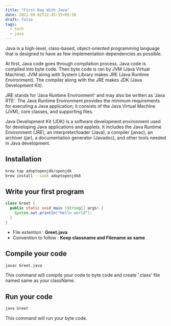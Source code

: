 ```yaml
---
title: "First Day With Java"
date: 2022-09-01T22:45:15+05:30
draft: false
tags:
  - tech
  - java
---
```


Java is a high-level, class-based, object-oriented programming language that is designed to have as few implementation dependencies as possible.

At first, Java code goes through compilation process. Java code is compiled into byte code. Then byte code is ran by JVM (Java Virtual Machine). JVM along with System Library makes JRE (Java Runtime Environment). The compiler along with the JRE makes JDK (Java Development Kit).

JRE stands for 'Java Runtime Environment' and may also be written as 'Java RTE'. The Java Runtime Environment provides the minimum requirements for executing a Java application; it consists of the Java Virtual Machine (JVM), core classes, and supporting files.

Java Development Kit (JDK) is a software development environment used for developing Java applications and applets. It includes the Java Runtime Environment (JRE), an interpreter/loader (Java), a compiler (javac), an archiver (jar), a documentation generator (Javadoc), and other tools needed in Java development.

## Installation 

```sh
brew tap adoptopenjdk/openjdk
brew install --cask adoptopenjdk8
```

## Write your first program

```java
class Greet {
  public static void main (String[] args) {
    System.out.println("Hello world");
  }
}
```

  - File extention : **Greet.java**
  - Convention to follow : **Keep classname and Filename as same**


## Compile your code

```sh
javac Greet.java
```

This command will compile your code to byte code and create '.class' file named same as your className.


## Run your code

```sh
java Greet
```

This command will run your byte code.
